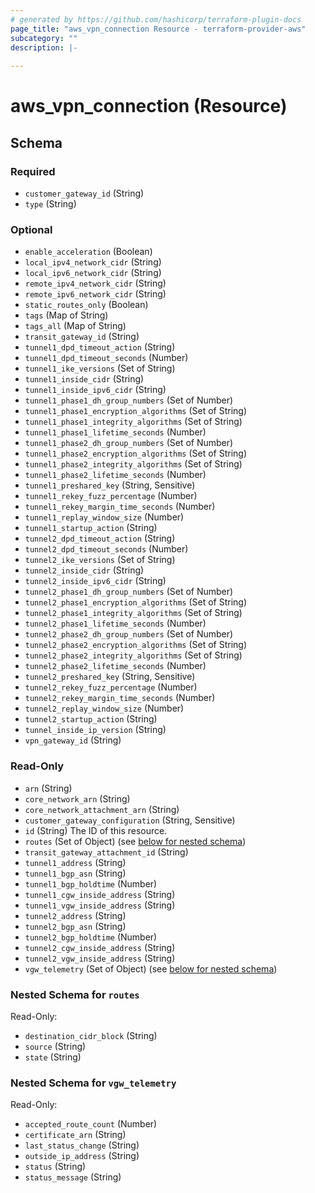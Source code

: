 ```yaml
---
# generated by https://github.com/hashicorp/terraform-plugin-docs
page_title: "aws_vpn_connection Resource - terraform-provider-aws"
subcategory: ""
description: |-
  
---
```


# aws_vpn_connection (Resource)





<!-- schema generated by tfplugindocs -->
## Schema

### Required

- `customer_gateway_id` (String)
- `type` (String)

### Optional

- `enable_acceleration` (Boolean)
- `local_ipv4_network_cidr` (String)
- `local_ipv6_network_cidr` (String)
- `remote_ipv4_network_cidr` (String)
- `remote_ipv6_network_cidr` (String)
- `static_routes_only` (Boolean)
- `tags` (Map of String)
- `tags_all` (Map of String)
- `transit_gateway_id` (String)
- `tunnel1_dpd_timeout_action` (String)
- `tunnel1_dpd_timeout_seconds` (Number)
- `tunnel1_ike_versions` (Set of String)
- `tunnel1_inside_cidr` (String)
- `tunnel1_inside_ipv6_cidr` (String)
- `tunnel1_phase1_dh_group_numbers` (Set of Number)
- `tunnel1_phase1_encryption_algorithms` (Set of String)
- `tunnel1_phase1_integrity_algorithms` (Set of String)
- `tunnel1_phase1_lifetime_seconds` (Number)
- `tunnel1_phase2_dh_group_numbers` (Set of Number)
- `tunnel1_phase2_encryption_algorithms` (Set of String)
- `tunnel1_phase2_integrity_algorithms` (Set of String)
- `tunnel1_phase2_lifetime_seconds` (Number)
- `tunnel1_preshared_key` (String, Sensitive)
- `tunnel1_rekey_fuzz_percentage` (Number)
- `tunnel1_rekey_margin_time_seconds` (Number)
- `tunnel1_replay_window_size` (Number)
- `tunnel1_startup_action` (String)
- `tunnel2_dpd_timeout_action` (String)
- `tunnel2_dpd_timeout_seconds` (Number)
- `tunnel2_ike_versions` (Set of String)
- `tunnel2_inside_cidr` (String)
- `tunnel2_inside_ipv6_cidr` (String)
- `tunnel2_phase1_dh_group_numbers` (Set of Number)
- `tunnel2_phase1_encryption_algorithms` (Set of String)
- `tunnel2_phase1_integrity_algorithms` (Set of String)
- `tunnel2_phase1_lifetime_seconds` (Number)
- `tunnel2_phase2_dh_group_numbers` (Set of Number)
- `tunnel2_phase2_encryption_algorithms` (Set of String)
- `tunnel2_phase2_integrity_algorithms` (Set of String)
- `tunnel2_phase2_lifetime_seconds` (Number)
- `tunnel2_preshared_key` (String, Sensitive)
- `tunnel2_rekey_fuzz_percentage` (Number)
- `tunnel2_rekey_margin_time_seconds` (Number)
- `tunnel2_replay_window_size` (Number)
- `tunnel2_startup_action` (String)
- `tunnel_inside_ip_version` (String)
- `vpn_gateway_id` (String)

### Read-Only

- `arn` (String)
- `core_network_arn` (String)
- `core_network_attachment_arn` (String)
- `customer_gateway_configuration` (String, Sensitive)
- `id` (String) The ID of this resource.
- `routes` (Set of Object) (see [below for nested schema](#nestedatt--routes))
- `transit_gateway_attachment_id` (String)
- `tunnel1_address` (String)
- `tunnel1_bgp_asn` (String)
- `tunnel1_bgp_holdtime` (Number)
- `tunnel1_cgw_inside_address` (String)
- `tunnel1_vgw_inside_address` (String)
- `tunnel2_address` (String)
- `tunnel2_bgp_asn` (String)
- `tunnel2_bgp_holdtime` (Number)
- `tunnel2_cgw_inside_address` (String)
- `tunnel2_vgw_inside_address` (String)
- `vgw_telemetry` (Set of Object) (see [below for nested schema](#nestedatt--vgw_telemetry))

<a id="nestedatt--routes"></a>
### Nested Schema for `routes`

Read-Only:

- `destination_cidr_block` (String)
- `source` (String)
- `state` (String)


<a id="nestedatt--vgw_telemetry"></a>
### Nested Schema for `vgw_telemetry`

Read-Only:

- `accepted_route_count` (Number)
- `certificate_arn` (String)
- `last_status_change` (String)
- `outside_ip_address` (String)
- `status` (String)
- `status_message` (String)
